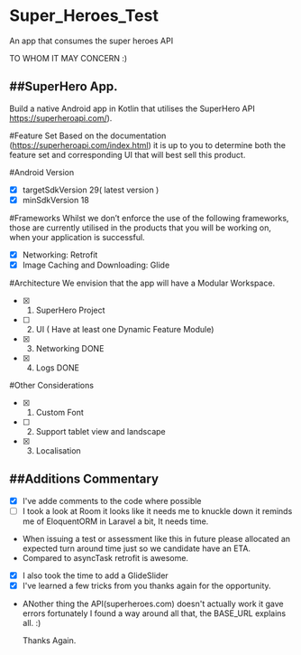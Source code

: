 # Super_Heroes_Test
An app that consumes the super heroes API

TO WHOM IT MAY CONCERN :)

##SuperHero App.
---

Build a native Android app in Kotlin that utilises the SuperHero API https://superheroapi.com/).

#Feature Set
Based on the documentation (https://superheroapi.com/index.html) it is up to you to determine both
the feature set and corresponding UI that will best sell this product.

#Android Version
- [x] targetSdkVersion 29( latest version )
- [X] minSdkVersion 18 

#Frameworks
Whilst we don’t enforce the use of the following frameworks, those are currently utilised in the
products that you will be working on, when your application is successful.
- [x] Networking: Retrofit
- [x] Image Caching and Downloading: Glide

#Architecture
We envision that the app will have a Modular Workspace.
- [x] 1. SuperHero Project
- [ ] 2. UI ( Have at least one Dynamic Feature Module)
- [x] 3. Networking DONE
- [x] 4. Logs DONE

#Other Considerations
- [x] 1. Custom Font
- [ ] 2. Support tablet view and landscape
- [x] 3. Localisation

##Additions Commentary
----
- [x] I've adde comments to the code where possible
- [ ] I took a look at Room it looks like it needs me to knuckle down
      it reminds me of EloquentORM in Laravel a bit, It needs time.
- When issuing a test or assessment like this in future please allocated
  an expected turn around time just so we candidate have an ETA.
- Compared to asyncTask retrofit is awesome.
- [x] I also took the time to add a GlideSlider
- [x] I've learned a few tricks from you thanks again for the opportunity.

- ANother thing the API(superheroes.com) doesn't actually work it gave errors
  fortunately I found a way around all that, the BASE_URL explains all. :)
  
  Thanks Again.
  

